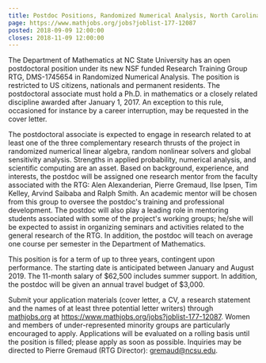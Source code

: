 ```yaml
---
title: Postdoc Positions, Randomized Numerical Analysis, North Carolina State University
page: https://www.mathjobs.org/jobs?joblist-177-12087
posted: 2018-09-09 12:00:00
closes: 2018-11-09 12:00:00
---
```


The Department of Mathematics at NC State University has an open
postdoctoral position under its new NSF funded Research Training Group
RTG, DMS-1745654 in Randomized Numerical Analysis. The position is
restricted to US citizens, nationals and permanent residents. The
postdoctoral associate must hold a Ph.D. in mathematics or a closely
related discipline awarded after January 1, 2017. An exception to this
rule, occasioned for instance by a career interruption, may be
requested in the cover letter.

The postdoctoral associate is expected to engage in research related
to at least one of the three complementary research thrusts of the
project in randomized numerical linear algebra, random nonlinear
solvers and global sensitivity analysis. Strengths in applied
probability, numerical analysis, and scientific computing are an
asset. Based on background, experience, and interests, the postdoc will
be assigned one research mentor from the faculty associated with the
RTG: Alen Alexanderian, Pierre Gremaud, Ilse Ipsen, Tim Kelley, Arvind
Saibaba and Ralph Smith. An academic mentor will be chosen from this
group to oversee the postdoc's training and professional
development. The postdoc will also play a leading role in mentoring
students associated with some of the project's working groups; he/she
will be expected to assist in organizing seminars and activities
related to the general research of the RTG. In addition, the postdoc
will teach on average one course per semester in the Department of
Mathematics.

This position is for a term of up to three years, contingent upon
performance. The starting date is anticipated between January and
August 2019. The 11-month salary of $62,500 includes summer
support. In addition, the postdoc will be given an annual travel
budget of $3,000.

Submit your application materials (cover letter, a CV, a research
statement and the names of at least three potential letter writers)
through [mathjobs.org](http://mathjobs.org) at
<https://www.mathjobs.org/jobs?joblist-177-12087>. Women and members of
under-represented minority groups are particularly encouraged to
apply. Applications will be evaluated on a rolling basis until the
position is filled; please apply as soon as possible. Inquiries may be
directed to Pierre Gremaud (RTG Director): <gremaud@ncsu.edu>.